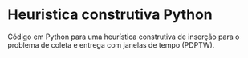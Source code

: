 # Heuristica construtiva Python

Código em Python para uma heurística construtiva de inserção para o problema de coleta e entrega com janelas de tempo (PDPTW).
